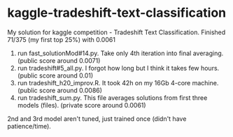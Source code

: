 kaggle-tradeshift-text-classification
=====================================

My solution for kaggle competition - Tradeshift Text Classification. Finished 71/375 (my first top 25%) with 0.0061

1. run fast_solutionMod#14.py. Take only 4th iteration into final averaging. (public score around 0.0071)
2. run tradeshift#5_all.py. I forgot how long but I think it takes few hours. (public score around 0.01)
3. run tradeshift_h20_improv.R. It took 42h on my 16Gb 4-core machine. (public score around 0.0086)
4. run tradeshift_sum.py. This file averages solutions from first three models (files). (private score around 0.0061)

2nd and 3rd model aren't tuned, just trained once (didn't have patience/time). 
